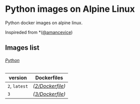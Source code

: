 # Python images on Alpine Linux

Python docker images on alpine linux.

Inspireded from *([@amancevice](https://github.com/amancevice/pandas))

## Images list

###### [Python](https://hub.docker.com/r/phirov/python/)

version | Dockerfiles
--------|------------------
 `2`, `latest` | *([2/Dockerfile](https://github.com/phirov/docker-python/pure/2/Dockerfile))*
 `3` | *([3/Dockerfile](https://github.com/phirov/docker-python/pure/3/Dockerfile))*
